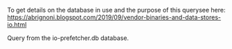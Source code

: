 To get details on the database in use and the purpose of this querysee here:  
https://abrignoni.blogspot.com/2019/09/vendor-binaries-and-data-stores-io.html

Query from the io-prefetcher.db database.






